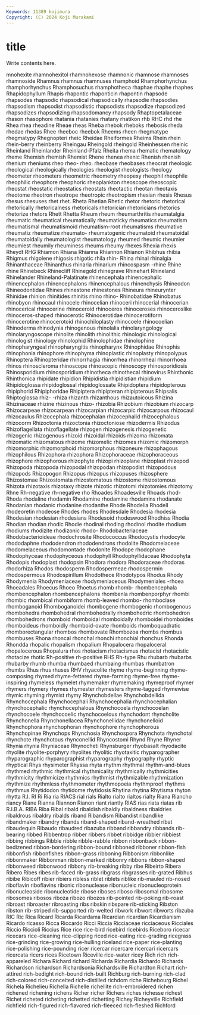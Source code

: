 ```yaml
---
Keywords: 11389 kojimura
Copyright: (C) 2024 Koji Murakami
---
```


# title

Write contents here.



mnohexite rhamnohexitol rhamnohexose
rhamnonic rhamnose rhamnoses rhamnoside Rhamnus rhamnus rhamnuses rhamphoid Rhamphorhynchus rhamphorhynchus
Rhamphosuchus rhamphotheca rhaphae rhaphe rhaphes Rhapidophyllum Rhapis rhapontic rhaponticin rhapontin
rhapsode rhapsodes rhapsodic rhapsodical rhapsodically rhapsodie rhapsodies rhapsodism rhapsodist rhapsodistic
rhapsodists rhapsodize rhapsodized rhapsodizes rhapsodizing rhapsodomancy rhapsody Rhaptopetalaceae rhason rhasophore
rhatania rhatanies rhatany rhatikon rhb RHC rhd rhe Rhea rhea
rheadine Rheae rheas Rheba rhebok rheboks rhebosis rheda rhedae rhedas
Rhee rheeboc rheebok Rheems rheen rhegmatype rhegmatypy Rhegnopteri rheic Rheidae
Rheiformes Rheims Rhein rhein rhein-berry rheinberry Rheingau Rheingold rheingold Rheinhessen
rheinic Rheinland Rheinlander Rheinland-Pfalz Rheita rhema rhematic rhematology rheme Rhemish
rhemish Rhemist Rhene rhenea rhenic Rhenish rhenish rhenium rheniums rheo
rheo- rheo. rheobase rheobases rheocrat rheologic rheological rheologically rheologies rheologist
rheologists rheology rheometer rheometers rheometric rheometry rheopexy rheophil rheophile rheophilic
rheophore rheophoric rheoplankton rheoscope rheoscopic rheostat rheostatic rheostatics rheostats rheotactic
rheotan rheotaxis rheotome rheotron rheotrope rheotropic rheotropism rhesian rhesis Rhesus
rhesus rhesuses rhet rhet. Rheta Rhetian Rhetic rhetor rhetoric rhetorical
rhetorically rhetoricalness rhetoricals rhetorician rhetoricians rhetorics rhetorize rhetors Rhett Rhetta
Rheum rheum rheumarthritis rheumatalgia rheumatic rheumatical rheumatically rheumaticky rheumatics rheumatism
rheumatismal rheumatismoid rheumatism-root rheumatisms rheumative rheumatiz rheumatize rheumato- rheumatogenic rheumatoid
rheumatoidal rheumatoidally rheumatologist rheumatology rheumed rheumic rheumier rheumiest rheumily rheuminess
rheums rheumy rhexes Rhexia rhexis Rheydt RHG Rhiamon Rhiana Rhianna
Rhiannon Rhianon Rhibhus rhibia Rhigmus rhigolene rhigosis rhigotic rhila rhin-
Rhina rhinal rhinalgia Rhinanthaceae Rhinanthus rhinaria rhinarium rhincospasm -rhine Rhine
rhine Rhinebeck Rhinecliff Rhinegold rhinegrave Rhinehart Rhineland Rhinelander Rhineland-Palatinate rhinencephala
rhinencephalic rhinencephalon rhinencephalons rhinencephalous rhinenchysis Rhineodon Rhineodontidae Rhines rhinestone rhinestones
Rhineura rhineurynter Rhinidae rhinion rhinitides rhinitis rhino rhino- Rhinobatidae Rhinobatus
rhinobyon rhinocaul rhinocele rhinocelian rhinoceri rhinocerial rhinocerian rhinocerical rhinocerine rhinoceroid
rhinoceros rhinoceroses rhinoceroslike rhinoceros-shaped rhinocerotic Rhinocerotidae rhinocerotiform rhinocerotine rhinocerotoid rhinochiloplasty
rhinocoele rhinocoelian Rhinoderma rhinodynia rhinogenous rhinolalia rhinolaryngology rhinolaryngoscope rhinolite rhinolith
rhinolithic rhinologic rhinological rhinologist rhinology rhinolophid Rhinolophidae rhinolophine rhinopharyngeal rhinopharyngitis
rhinopharynx Rhinophidae Rhinophis rhinophonia rhinophore rhinophyma rhinoplastic rhinoplasty rhinopolypus Rhinoptera
Rhinopteridae rhinorrhagia rhinorrhea rhinorrheal rhinorrhoea rhinos rhinoscleroma rhinoscope rhinoscopic rhinoscopy
rhinosporidiosis Rhinosporidium rhinosporidium rhinotheca rhinothecal rhinovirus Rhinthonic Rhinthonica rhipidate rhipidion
Rhipidistia rhipidistian rhipidium Rhipidoglossa rhipidoglossal rhipidoglossate Rhipidoptera rhipidopterous rhipiphorid Rhipiphoridae
Rhipiptera rhipipteran rhipipterous Rhipsalis Rhiptoglossa rhiz- -rhiza rhizanth rhizanthous rhizautoicous
Rhizina Rhizinaceae rhizine rhizinous rhizo- rhizobia Rhizobium rhizobium rhizocarp Rhizocarpeae
rhizocarpean rhizocarpian rhizocarpic rhizocarpous rhizocaul rhizocaulus Rhizocephala rhizocephalan rhizocephalid rhizocephalous
rhizocorm Rhizoctonia rhizoctonia rhizoctoniose rhizodermis Rhizodus Rhizoflagellata rhizoflagellate rhizogen rhizogenesis
rhizogenetic rhizogenic rhizogenous rhizoid rhizoidal rhizoids rhizoma rhizomata rhizomatic rhizomatous
rhizome rhizomelic rhizomes rhizomic rhizomorph rhizomorphic rhizomorphoid rhizomorphous rhizoneure rhizophagous
rhizophilous Rhizophora rhizophora Rhizophoraceae rhizophoraceous rhizophore rhizophorous rhizophyte rhizopi rhizoplane
rhizoplast rhizopod Rhizopoda rhizopoda rhizopodal rhizopodan rhizopodist rhizopodous rhizopods Rhizopogon
Rhizopus rhizopus rhizopuses rhizosphere Rhizostomae Rhizostomata rhizostomatous rhizostome rhizostomous Rhizota
rhizotaxis rhizotaxy rhizote rhizotic rhizotomi rhizotomies rhizotomy Rhne Rh-negative rh-negative
rho Rhoades Rhoadesville Rhoads rhod- Rhoda rhodaline rhodamin Rhodamine rhodamine
rhodamins rhodanate Rhodanian rhodanic rhodanine rhodanthe Rhode Rhodelia Rhodell rhodeoretin
rhodeose Rhodes rhodes Rhodesdale Rhodesia rhodesia Rhodesian rhodesian rhodesians Rhodesoid
rhodeswood Rhodhiss Rhodia Rhodian rhodian rhodic Rhodie rhodinal rhoding rhodinol
rhodite rhodium rhodiums rhodizite rhodizonic rhodo- Rhodobacteriaceae Rhodobacterioideae rhodochrosite Rhodococcus
Rhodocystis rhodocyte rhododaphne rhododendron rhododendrons rhodolite Rhodomelaceae rhodomelaceous rhodomontade rhodonite
Rhodope rhodophane Rhodophyceae rhodophyceous rhodophyll Rhodophyllidaceae Rhodophyta Rhodopis rhodoplast rhodopsin
Rhodora rhodora Rhodoraceae rhodoras rhodorhiza Rhodos rhodosperm Rhodospermeae rhodospermin rhodospermous
Rhodospirillum Rhodothece Rhodotypos Rhodus Rhody Rhodymenia Rhodymeniaceae rhodymeniaceous Rhodymeniales -rhoea
Rhoeadales Rhoecus Rhoeo Rhoetus rhomb rhomb- rhombencephala rhombencephalon rhombencephalons rhombenla
rhombenporphyr rhombi rhombic rhombical rhombiform rhomb-leaved rhombo- rhomboclase rhomboganoid Rhomboganoidei
rhombogene rhombogenic rhombogenous rhombohedra rhombohedral rhombohedrally rhombohedric rhombohedron rhombohedrons rhomboid
rhomboidal rhomboidally rhomboidei rhomboides rhomboideus rhomboidly rhomboid-ovate rhomboids rhomboquadratic rhomborectangular
rhombos rhombovate Rhombozoa rhombs rhombus rhombuses Rhona rhoncal rhonchal rhonchi
rhonchial rhonchus Rhonda Rhondda rhopalic rhopalism rhopalium Rhopalocera rhopaloceral rhopalocerous
Rhopalura rhos rhotacism rhotacismus rhotacist rhotacistic rhotacize rhotic Rh-positive rh-positive
RHS Rh-type Rhu rhubarb rhubarbs rhubarby rhumb rhumba rhumbaed rhumbaing
rhumbas rhumbatron rhumbs Rhus rhus rhuses RHV rhyacolite rhyme rhyme-beginning
rhyme-composing rhymed rhyme-fettered rhyme-forming rhyme-free rhyme-inspiring rhymeless rhymelet rhymemaker rhymemaking
rhymeproof rhymer rhymers rhymery rhymes rhymester rhymesters rhyme-tagged rhymewise rhymic
rhyming rhymist rhymy Rhynchobdellae Rhynchobdellida Rhynchocephala Rhynchocephali Rhynchocephalia rhynchocephalian rhynchocephalic
rhynchocephalous Rhynchocoela rhynchocoelan rhynchocoele rhynchocoelic rhynchocoelous rhynchodont rhyncholite Rhynchonella Rhynchonellacea
Rhynchonellidae rhynchonelloid Rhynchophora rhynchophoran rhynchophore rhynchophorous Rhynchopinae Rhynchops Rhynchosia Rhynchospora
Rhynchota rhynchotal rhynchote rhynchotous rhynconellid Rhyncostomi Rhynd Rhyne Rhyner Rhynia
rhynia Rhyniaceae Rhynocheti Rhynsburger rhyobasalt rhyodacite rhyolite rhyolite-porphyry rhyolites rhyolitic
rhyotaxitic rhyparographer rhyparographic rhyparographist rhyparography rhypography rhyptic rhyptical Rhys rhysimeter
Rhyssa rhyta rhythm rhythmal rhythm-and-blues rhythmed rhythmic rhythmical rhythmicality rhythmically
rhythmicities rhythmicity rhythmicize rhythmics rhythmist rhythmizable rhythmization rhythmize rhythmless rhythmometer
rhythmopoeia rhythmproof rhythms rhythmus Rhytidodon rhytidome rhytidosis Rhytina rhytina Rhytisma
rhyton rhytta R.I. RI Ri Ria ria RIACS rial rials
Rialto rialto rialtos rialty Riana Riancho riancy Riane Rianna Riannon
Rianon riant riantly RIAS rias riata riatas rib R.I.B.A. RIBA
Riba Ribal ribald ribaldish ribaldly ribaldness ribaldries ribaldrous ribaldry ribalds
riband Ribandism Ribandist ribandlike ribandmaker ribandry ribands riband-shaped riband-wreathed ribat
ribaudequin Ribaudo ribaudred ribazuba ribband ribbandry ribbands rib-bearing ribbed Ribbentrop
ribber ribbers ribbet ribbidge ribbier ribbiest ribbing ribbings Ribble ribble
ribble-rabble ribbon ribbonback ribbon-bedizened ribbon-bordering ribbon-bound ribboned ribboner ribbon-fish ribbonfish
ribbonfishes ribbon-grass ribboning Ribbonism ribbonlike ribbonmaker Ribbonman ribbon-marked ribbonry ribbons
ribbon-shaped ribbonweed ribbonwood ribbony rib-breaking ribby ribe Ribeirto Ribera Ribero
Ribes ribes rib-faced rib-grass ribgrass ribgrasses rib-grated Ribhus ribibe Ribicoff
ribier ribiers ribless riblet riblets riblike rib-mauled rib-nosed riboflavin riboflavins
ribonic ribonuclease ribonucleic ribonucleoprotein ribonucleoside ribonucleotide ribose riboses riboso ribosomal
ribosome ribosomes ribosos riboza ribozo ribozos rib-pointed rib-poking rib-roast ribroast
ribroaster ribroasting ribs ribskin ribspare rib-sticking Ribston ribston rib-striped rib-supported
rib-welted ribwork ribwort ribworts ribzuba RIC Ric Rica Ricard Ricarda
Ricardama Ricardian ricardian Ricardianism Ricardo ricasso Ricca Riccardo Ricci Riccia
Ricciaceae ricciaceous Ricciales Riccio Riccioli Riccius Rice rice rice-bird ricebird
ricebirds Riceboro ricecar ricecars rice-cleaning rice-clipping riced rice-eating rice-grading ricegrass
rice-grinding rice-growing rice-hulling riceland rice-paper rice-planting rice-polishing rice-pounding ricer ricercar
ricercare ricercari ricercars ricercata ricers rices Ricetown Riceville rice-water ricey
Rich rich rich-appareled Richara Richard richard Richarda Richardia Richardo Richards
Richardson richardson Richardsonia Richardsville Richardton Richart rich-attired rich-bedight rich-bound rich-built
Richburg rich-burning rich-clad rich-colored rich-conceited rich-distilled richdom riche Richebourg Richel
Richela Richelieu Richella Richelle richellite rich-embroidered richen richened richening richens
Richer richer Richers riches richesse richest Richet richeted richeting richetted
richetting Richey Richeyville Richfield richfield rich-figured rich-flavored rich-fleeced rich-fleshed Richford
